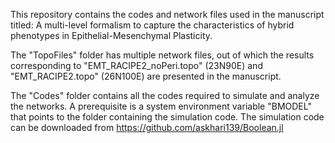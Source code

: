 This repository contains the codes and network files used in the manuscript titled: A multi-level formalism to capture the characteristics of hybrid phenotypes in Epithelial-Mesenchymal Plasticity. 

The "TopoFiles" folder has multiple network files, out of which the results corresponding to "EMT_RACIPE2_noPeri.topo" (23N90E) and "EMT_RACIPE2.topo" (26N100E) are presented in the manuscript. 

The "Codes" folder contains all the codes required to simulate and analyze the networks. A prerequisite is a system environment variable "BMODEL" that points to the folder containing the simulation code. The simulation code can be downloaded from https://github.com/askhari139/Boolean.jl
